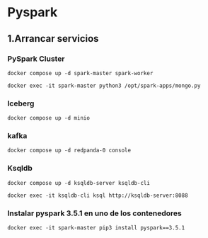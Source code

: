 # Pyspark

## 1.Arrancar servicios

### PySpark Cluster

```
docker compose up -d spark-master spark-worker
```


```
docker exec -it spark-master python3 /opt/spark-apps/mongo.py
```

### Iceberg

```
docker compose up -d minio
```


### kafka

```
docker compose up -d redpanda-0 console
```

### Ksqldb

```
docker compose up -d ksqldb-server ksqldb-cli
```

```
docker exec -it ksqldb-cli ksql http://ksqldb-server:8088
```

### Instalar pyspark 3.5.1 en uno de los contenedores

```
docker exec -it spark-master pip3 install pyspark==3.5.1 
```

